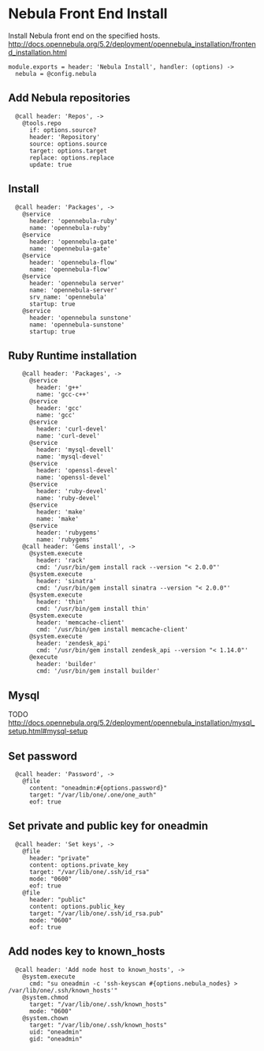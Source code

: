 # Nebula Front End Install

Install Nebula front end on the specified hosts.
http://docs.opennebula.org/5.2/deployment/opennebula_installation/frontend_installation.html

    module.exports = header: 'Nebula Install', handler: (options) ->
      nebula = @config.nebula

## Add Nebula repositories

      @call header: 'Repos', ->
        @tools.repo
          if: options.source?
          header: 'Repository'
          source: options.source
          target: options.target
          replace: options.replace
          update: true

## Install

      @call header: 'Packages', ->
        @service
          header: 'opennebula-ruby'
          name: 'opennebula-ruby'
        @service
          header: 'opennebula-gate'
          name: 'opennebula-gate'
        @service
          header: 'opennebula-flow'
          name: 'opennebula-flow'
        @service
          header: 'opennebula server'
          name: 'opennebula-server'
          srv_name: 'opennebula'
          startup: true
        @service
          header: 'opennebula sunstone'
          name: 'opennebula-sunstone'
          startup: true

## Ruby Runtime installation

        @call header: 'Packages', ->
          @service
            header: 'g++'
            name: 'gcc-c++'
          @service
            header: 'gcc'
            name: 'gcc'
          @service
            header: 'curl-devel'
            name: 'curl-devel'
          @service
            header: 'mysql-devell'
            name: 'mysql-devel'
          @service
            header: 'openssl-devel'
            name: 'openssl-devel'
          @service
            header: 'ruby-devel'
            name: 'ruby-devel'
          @service
            header: 'make'
            name: 'make'
          @service
            header: 'rubygems'
            name: 'rubygems'
        @call header: 'Gems install', ->
          @system.execute
            header: 'rack'
            cmd: '/usr/bin/gem install rack --version "< 2.0.0"'
          @system.execute
            header: 'sinatra'
            cmd: '/usr/bin/gem install sinatra --version "< 2.0.0"'
          @system.execute
            header: 'thin'
            cmd: '/usr/bin/gem install thin'
          @system.execute
            header: 'memcache-client'
            cmd: '/usr/bin/gem install memcache-client'
          @system.execute
            header: 'zendesk_api'
            cmd: '/usr/bin/gem install zendesk_api --version "< 1.14.0"'
          @execute
            header: 'builder'
            cmd: '/usr/bin/gem install builder'
## Mysql

TODO
http://docs.opennebula.org/5.2/deployment/opennebula_installation/mysql_setup.html#mysql-setup

## Set password

      @call header: 'Password', ->
        @file
          content: "oneadmin:#{options.password}"
          target: "/var/lib/one/.one/one_auth"
          eof: true

## Set private and public key for oneadmin

      @call header: 'Set keys', ->
        @file
          header: "private"
          content: options.private_key
          target: "/var/lib/one/.ssh/id_rsa"
          mode: "0600"
          eof: true
        @file
          header: "public"
          content: options.public_key
          target: "/var/lib/one/.ssh/id_rsa.pub"
          mode: "0600"
          eof: true

## Add nodes key to known_hosts

      @call header: 'Add node host to known_hosts', ->
        @system.execute
          cmd: "su oneadmin -c 'ssh-keyscan #{options.nebula_nodes} > /var/lib/one/.ssh/known_hosts'"
        @system.chmod
          target: "/var/lib/one/.ssh/known_hosts"
          mode: "0600"
        @system.chown
          target: "/var/lib/one/.ssh/known_hosts"
          uid: "oneadmin"
          gid: "oneadmin"
